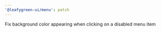 ```yaml
---
'@leafygreen-ui/menu': patch
---
```


Fix background color appearing when clicking on a disabled menu item
